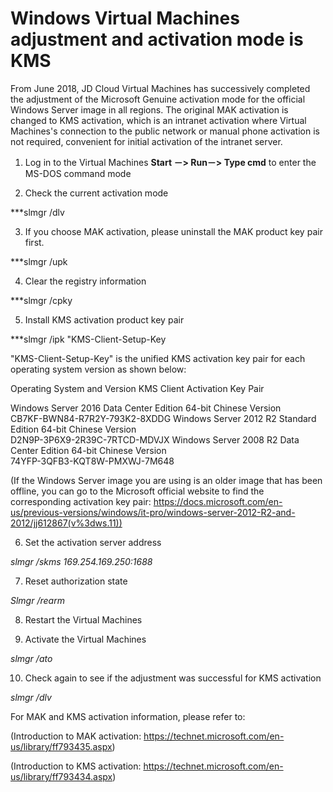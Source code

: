 # Windows Virtual Machines  adjustment and activation mode is KMS

From June 2018, JD Cloud Virtual Machines has successively completed the adjustment of the Microsoft Genuine activation mode for the official Windows Server image in all regions. The original MAK activation is changed to KMS activation, which is an intranet activation where Virtual Machines's connection to the public network or manual phone activation is not required, convenient for initial activation of the intranet server.

1. Log in to the Virtual Machines **Start －> Run－> Type cmd** to enter the MS-DOS command mode

2. Check the current activation mode

***slmgr /dlv

3. If you choose MAK activation, please uninstall the MAK product key pair first.

***slmgr /upk

4. Clear the registry information

***slmgr /cpky

5. Install KMS activation product key pair

***slmgr /ipk "KMS-Client-Setup-Key

"KMS-Client-Setup-Key" is the unified KMS activation key pair for each operating system version as shown below:

Operating System and Version KMS Client Activation Key Pair

Windows Server 2016 Data Center Edition 64-bit Chinese Version	
CB7KF-BWN84-R7R2Y-793K2-8XDDG
Windows Server 2012 R2 Standard Edition 64-bit Chinese Version	
D2N9P-3P6X9-2R39C-7RTCD-MDVJX
Windows Server 2008 R2 Data Center Edition 64-bit Chinese Version	
74YFP-3QFB3-KQT8W-PMXWJ-7M648

(If the Windows Server image you are using is an older image that has been offline, you can go to the Microsoft official website to find the corresponding activation key pair: https://docs.microsoft.com/en-us/previous-versions/windows/it-pro/windows-server-2012-R2-and-2012/jj612867(v%3dws.11))

6. Set the activation server address

*slmgr /skms 169.254.169.250:1688*

7. Reset authorization state

*Slmgr /rearm*

8. Restart the Virtual Machines

9. Activate the Virtual Machines

*slmgr /ato*

10. Check again to see if the adjustment was successful for KMS activation

*slmgr /dlv*

For MAK and KMS activation information, please refer to:

(Introduction to MAK activation: https://technet.microsoft.com/en-us/library/ff793435.aspx)

(Introduction to KMS activation: https://technet.microsoft.com/en-us/library/ff793434.aspx)
